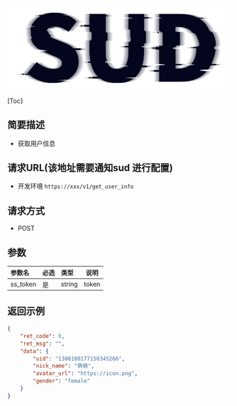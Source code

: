 #

![SUD](../../Resource/logo.png)

[Toc]

## 简要描述

- 获取用户信息

## 请求URL(该地址需要通知sud 进行配置)

- 开发环境 `https://xxx/v1/get_user_info`

## 请求方式

- POST

## 参数

|参数名|必选|类型|说明|
|:----    |:---|:----- |-----   |
|ss_token |是  |string |token   |

## 返回示例

```json
{
    "ret_code": 0,
    "ret_msg": "",
    "data": {
        "uid": "1380100177150345266",
        "nick_name": "萌萌",
        "avatar_url": "https://icon.png",
        "gender": "female"
    }
}
```
